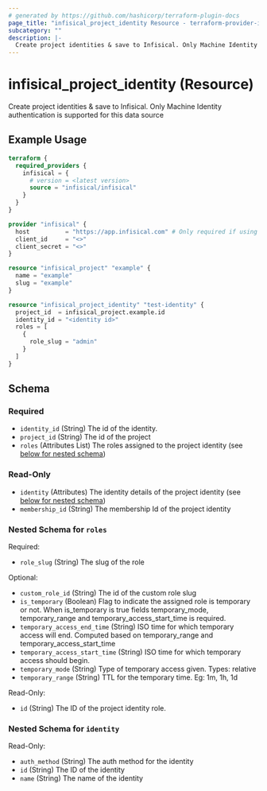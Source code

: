 ```yaml
---
# generated by https://github.com/hashicorp/terraform-plugin-docs
page_title: "infisical_project_identity Resource - terraform-provider-infisical"
subcategory: ""
description: |-
  Create project identities & save to Infisical. Only Machine Identity authentication is supported for this data source
---
```


# infisical_project_identity (Resource)

Create project identities & save to Infisical. Only Machine Identity authentication is supported for this data source

## Example Usage

```terraform
terraform {
  required_providers {
    infisical = {
      # version = <latest version>
      source = "infisical/infisical"
    }
  }
}

provider "infisical" {
  host          = "https://app.infisical.com" # Only required if using self hosted instance of Infisical, default is https://app.infisical.com
  client_id     = "<>"
  client_secret = "<>"
}

resource "infisical_project" "example" {
  name = "example"
  slug = "example"
}

resource "infisical_project_identity" "test-identity" {
  project_id  = infisical_project.example.id
  identity_id = "<identity id>"
  roles = [
    {
      role_slug = "admin"
    }
  ]
}
```

<!-- schema generated by tfplugindocs -->
## Schema

### Required

- `identity_id` (String) The id of the identity.
- `project_id` (String) The id of the project
- `roles` (Attributes List) The roles assigned to the project identity (see [below for nested schema](#nestedatt--roles))

### Read-Only

- `identity` (Attributes) The identity details of the project identity (see [below for nested schema](#nestedatt--identity))
- `membership_id` (String) The membership Id of the project identity

<a id="nestedatt--roles"></a>
### Nested Schema for `roles`

Required:

- `role_slug` (String) The slug of the role

Optional:

- `custom_role_id` (String) The id of the custom role slug
- `is_temporary` (Boolean) Flag to indicate the assigned role is temporary or not. When is_temporary is true fields temporary_mode, temporary_range and temporary_access_start_time is required.
- `temporary_access_end_time` (String) ISO time for which temporary access will end. Computed based on temporary_range and temporary_access_start_time
- `temporary_access_start_time` (String) ISO time for which temporary access should begin.
- `temporary_mode` (String) Type of temporary access given. Types: relative
- `temporary_range` (String) TTL for the temporary time. Eg: 1m, 1h, 1d

Read-Only:

- `id` (String) The ID of the project identity role.


<a id="nestedatt--identity"></a>
### Nested Schema for `identity`

Read-Only:

- `auth_method` (String) The auth method for the identity
- `id` (String) The ID of the identity
- `name` (String) The name of the identity
